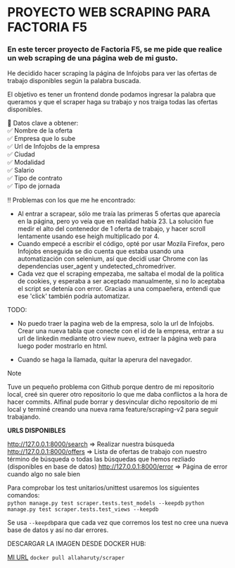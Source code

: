 # PROYECTO WEB SCRAPING PARA FACTORIA F5

### En este tercer proyecto de Factoria F5, se me pide que realice un web scraping de una página web de mi gusto.

He decidido hacer scraping la página de Infojobs para ver las ofertas de trabajo disponibles según la palabra buscada.

El objetivo es tener un frontend donde podamos ingresar la palabra que queramos y que el scraper haga su trabajo y nos traiga todas las ofertas disponibles.

🔹 Datos clave a obtener:<br>
✅ Nombre de la oferta<br>
✅ Empresa que lo sube<br>
✅ Url de Infojobs de la empresa<br>
✅ Ciudad<br>
✅ Modalidad<br>
✅ Salario<br>
✅ Tipo de contrato<br>
✅ Tipo de jornada<br>

‼️ Problemas con los que me he encontrado:
- Al entrar a scrapear, sólo me traía las primeras 5 ofertas que aparecía en la página, pero yo veía que en realidad había 23. La solución fue medir el alto del contenedor de 1 oferta de trabajo, y hacer scroll lentamente usando ese heigh multiplicado por 4.
- Cuando empecé a escribir el código, opté por usar Mozila Firefox, pero Infojobs enseguida se dio cuenta que estaba usando una automatización con selenium, así que decidí usar Chrome con las dependencias user_agent y undetected_chromedriver.
- Cada vez que el scraping empezaba, me saltaba el modal de la politica de cookies, y esperaba a ser aceptado manualmente, si no lo aceptaba el script se detenía con error. Gracias a una compaeñera, entendí que ese 'click' también podría automatizar. 

TODO:
- No puedo traer la pagina web de la empresa, solo la url de Infojobs. Crear una nueva tabla que conecte con el id de la empresa, entrar a su url de linkedin mediante otro view nuevo, extraer la página web para luego poder mostrarlo en html.

- Cuando se haga la llamada, quitar la aperura del navegador.


> [!NOTE]
>
> Tuve un pequeño problema con Github porque dentro de mi repositorio local, creé sin querer otro repositorio lo que me daba conflictos a la hora de hacer commits. Alfinal pude borrar y desvincular dicho repositorio de mi local y terminé creando una nueva rama feature/scraping-v2 para seguir trabajando.
>


**URLS DISPONIBLES**

http://127.0.0.1:8000/search => Realizar nuestra búsqueda
http://127.0.0.1:8000/offers => Lista de ofertas de trabajo con nuestro término de búsqueda o todas las búsquedas que hemos rezliado (disponibles en base de datos)
http://127.0.0.1:8000/error => Página de error cuando algo no sale bien


Para comprobar los test unitarios/unittest usaremos los siguientes comandos:<br>
``python manage.py test scraper.tests.test_models --keepdb``
``python manage.py test scraper.tests.test_views --keepdb``

Se usa ``--keepdb``para que cada vez que corremos los test no cree una nueva base de datos y así no dar errores.



DESCARGAR LA IMAGEN DESDE DOCKER HUB:

[MI URL](https://hub.docker.com/r/allaharuty/scraper)
`docker pull allaharuty/scraper`